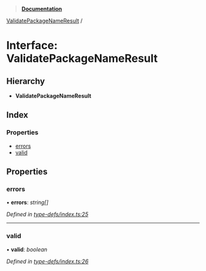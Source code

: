 > **[Documentation](../README.md)**

[ValidatePackageNameResult](validatepackagenameresult.md) /

# Interface: ValidatePackageNameResult

## Hierarchy

* **ValidatePackageNameResult**

## Index

### Properties

* [errors](validatepackagenameresult.md#errors)
* [valid](validatepackagenameresult.md#valid)

## Properties

###  errors

• **errors**: *string[]*

*Defined in [type-defs/index.ts:25](https://github.com/dylanaubrey/repodog/blob/8eb64eb/packages/helpers/src/type-defs/index.ts#L25)*

___

###  valid

• **valid**: *boolean*

*Defined in [type-defs/index.ts:26](https://github.com/dylanaubrey/repodog/blob/8eb64eb/packages/helpers/src/type-defs/index.ts#L26)*